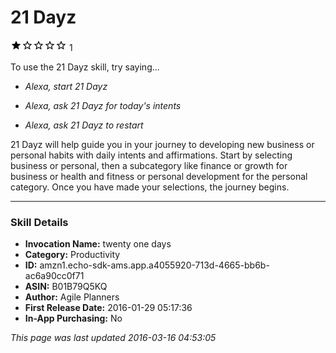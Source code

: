 # 21 Dayz
![1 stars](../../../images/ic_star_black_18dp_1x.png)![1 stars](../../../images/ic_star_border_black_18dp_1x.png)![1 stars](../../../images/ic_star_border_black_18dp_1x.png)![1 stars](../../../images/ic_star_border_black_18dp_1x.png)![1 stars](../../../images/ic_star_border_black_18dp_1x.png) 1

To use the 21 Dayz skill, try saying...

* *Alexa, start 21 Dayz*

* *Alexa, ask 21 Dayz for today's intents*

* *Alexa, ask 21 Dayz to restart*

21 Dayz will help guide you in your journey to developing new business or personal habits with daily intents and affirmations. Start by selecting business or personal, then a subcategory like finance or growth for business or health and fitness or personal development for the personal category. Once you have made your selections, the journey begins.

***

### Skill Details

* **Invocation Name:** twenty one days
* **Category:** Productivity
* **ID:** amzn1.echo-sdk-ams.app.a4055920-713d-4665-bb6b-ac6a90cc0f71
* **ASIN:** B01B79Q5KQ
* **Author:** Agile Planners
* **First Release Date:** 2016-01-29 05:17:36
* **In-App Purchasing:** No

*This page was last updated 2016-03-16 04:53:05*

